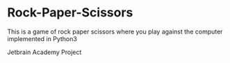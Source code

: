 # Rock-Paper-Scissors
This is a game of rock paper scissors where you play against the computer implemented in Python3

Jetbrain Academy Project
